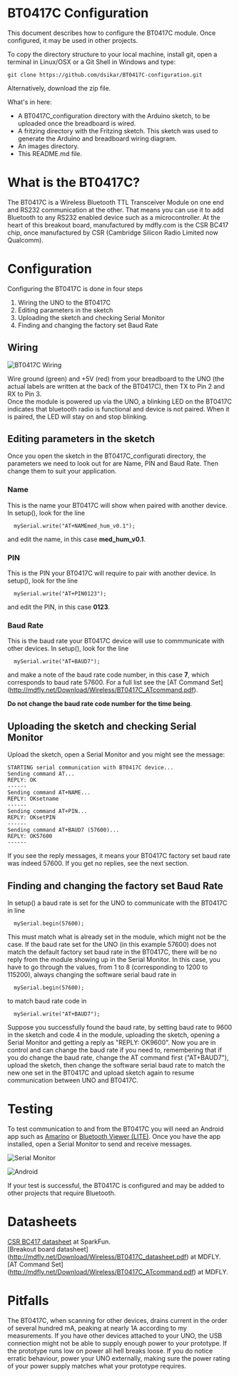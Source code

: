 BT0417C Configuration
==============

This document describes how to configure the BT0417C module. Once configured, it may be used in other projects. 

To copy the directory structure to your local machine, install git, open a terminal in Linux/OSX or a Git Shell in Windows and type:

``` 
git clone https://github.com/dsikar/BT0417C-configuration.git 
```

Alternatively, download the zip file.

What's in here: 

* A BT0417C_configuration directory with the Arduino sketch, to be uploaded once the breadboard is wired.
* A fritzing directory with the Fritzing sketch. This sketch was used to generate the Arduino and breadboard wiring diagram.
* An images directory.
* This README.md file.

# What is the BT0417C?

The BT0417C is a Wireless Bluetooth TTL Transceiver Module on one end and RS232 communication at the other. That means you can use it to add Bluetooth to any RS232 enabled device such as a microcontroller. 
At the heart of this breakout board, manufactured by mdfly.com is the CSR BC417 chip, once manufactured by CSR (Cambridge Silicon Radio Limited now Qualcomm).

# Configuration

Configuring the BT0417C is done in four steps

1. Wiring the UNO to the BT0417C
2. Editing parameters in the sketch
3. Uploading the sketch and checking Serial Monitor
4. Finding and changing the factory set Baud Rate

## Wiring

![BT0417C Wiring](images/BT0417C-wiring.png)

Wire ground (green) and +5V (red) from your breadboard to the UNO (the actual labels are written at the back of the BT0417C), then TX to Pin 2 and RX to Pin 3.  
Once the module is powered up via the UNO, a blinking LED on the BT0417C indicates that bluetooth radio is functional and device is not paired. When it is paired, the LED will stay on and stop blinking.

## Editing parameters in the sketch

Once you open the sketch in the BT0417C_configurati directory, the parameters we need to look out for are Name, PIN and Baud Rate. Then change them to suit your application.

### Name

This is the name your BT0417C will show when paired with another device. In setup(), look for the line

```   
  mySerial.write("AT+NAMEmed_hum_v0.1"); 
```

and edit the name, in this case **med_hum_v0.1**.

### PIN

This is the PIN your BT0417C will require to pair with another device. In setup(), look for the line

``` 
  mySerial.write("AT+PIN0123"); 
```

and edit the PIN, in this case **0123**.

### Baud Rate

This is the baud rate your BT0417C device will use to commmunicate with other devices. In setup(), look for the line

``` 
  mySerial.write("AT+BAUD7");
```

and make a note of the baud rate code number, in this case **7**, which corresponds to baud rate 57600. For a full list see the [AT Command Set] (http://mdfly.net/Download/Wireless/BT0417C_ATcommand.pdf).

**Do not change the baud rate code number for the time being**.

## Uploading the sketch and checking Serial Monitor

Upload the sketch, open a Serial Monitor and you might see the message:

``` 
STARTING serial communication with BT0417C device...
Sending command AT...
REPLY: OK
------
Sending command AT+NAME...
REPLY: OKsetname
------
Sending command AT+PIN...
REPLY: OKsetPIN
------
Sending command AT+BAUD7 (57600)...
REPLY: OK57600
------
```

If you see the reply messages, it means your BT0417C factory set baud rate was indeed 57600. If you get no replies, see the next section.

## Finding and changing the factory set Baud Rate

In setup() a baud rate is set for the UNO to communicate with the BT0417C in line

``` 
  mySerial.begin(57600);
```

This must match what is already set in the module, which might not be the case. If the baud rate set for the UNO (in this example 57600) does not match the default factory set baud rate in the BT0417C, there will be no reply from the module showing up in the Serial Monitor. In this case, you have to go through the values, from 1 to 8 (corresponding to 1200 to 115200), always changing the software serial baud rate in 

```
  mySerial.begin(57600);
```

to match baud rate code in 

```
  mySerial.write("AT+BAUD7");
```

Suppose you successfully found the baud rate, by setting baud rate to 9600 in the sketch and code 4 in the module, uploading the sketch, opening a Serial Monitor and getting a reply as "REPLY: OK9600". Now you are in control and can change the baud rate if you need to, remembering that if you do change the baud rate, change the AT command first ("AT+BAUD7"), upload the sketch, then change the software serial baud rate to match the new one set in the BT0417C and upload sketch again to resume communication between UNO and BT0417C.

# Testing

To test communication to and from the BT0417C you will need an Android app such as [Amarino](https://code.google.com/archive/p/amarino/downloads) or [Bluetooth Viewer (LITE)](https://play.google.com/store/apps/details?id=net.bluetoothviewer&hl=en). Once you have the app installed, open a Serial Monitor to send and receive messages.

![Serial Monitor](images/ArduinoSerialMonitor.png)

![Android](images/AndroidBluetoothViewerLITE.png)

If your test is successful, the BT0417C is configured and may be added to other projects that require Bluetooth.

# Datasheets

[CSR BC417 datasheet](https://cdn.sparkfun.com/datasheets/Wireless/Bluetooth/CSR-BC417-datasheet.pdf) at SparkFun.  
[Breakout board datasheet] (http://mdfly.net/Download/Wireless/BT0417C_datasheet.pdf) at MDFLY.  
[AT Command Set] (http://mdfly.net/Download/Wireless/BT0417C_ATcommand.pdf) at MDFLY.  

# Pitfalls

The BT0417C, when scanning for other devices, drains current in the order of several hundred mA, peaking at nearly 1A according to my measurements. If you have other devices attached to your UNO, the USB connection might not be able to supply enough power to your prototype. If the prototype runs low on power all hell breaks loose. If you do notice erratic behaviour, power your UNO externally, making sure the power rating of your power supply matches what your prototype requires.